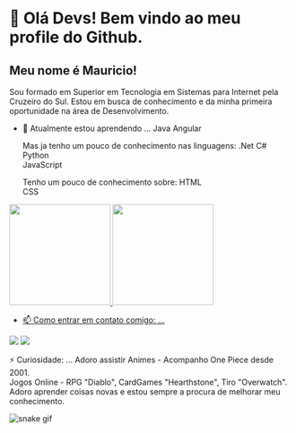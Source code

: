 # 👋 Olá Devs! Bem vindo ao meu profile do Github.
## Meu nome é Mauricio!
Sou formado em Superior em Tecnologia em Sistemas para Internet pela Cruzeiro do Sul.
Estou em busca de conhecimento e da minha primeira oportunidade na área de Desenvolvimento.

- 🌱 Atualmente estou aprendendo ... 
  Java <link rel="stylesheet" href="https://cdn.jsdelivr.net/gh/devicons/devicon@v2.15.1/devicon.min.css">
  Angular <link rel="stylesheet" href="https://cdn.jsdelivr.net/gh/devicons/devicon@v2.15.1/devicon.min.css">
          
  Mas ja tenho um pouco de conhecimento nas linguagens: 
  .Net C# <link rel="stylesheet" href="https://cdn.jsdelivr.net/gh/devicons/devicon@v2.15.1/devicon.min.css">
  Python <link rel="stylesheet" href="https://cdn.jsdelivr.net/gh/devicons/devicon@v2.15.1/devicon.min.css">        
  JavaScript <link rel="stylesheet" href="https://cdn.jsdelivr.net/gh/devicons/devicon@v2.15.1/devicon.min.css">
          
  Tenho um pouco de conhecimento sobre: 
  HTML <link rel="stylesheet" href="https://cdn.jsdelivr.net/gh/devicons/devicon@v2.15.1/devicon.min.css">    
  CSS <link rel="stylesheet" href="https://cdn.jsdelivr.net/gh/devicons/devicon@v2.15.1/devicon.min.css">
  
<div text-align:"center">
<a href="https://github.com/mauriciopicirillo">
<img height="180em" src="https://github-readme-stats.vercel.app/api/top-langs/?username=mauriciopicirillo&layout=compact&langs_count=7&theme=dracula"/>
<img height="180em" src="https://github-readme-stats.vercel.app/api?username=mauriciopicirillo&show_icons=true&theme=dracula&include_all_commits=true&count_private=true"/>
</div>



  
  - 📫 Como entrar em contato comigo: ...
  <div> 
      <a href = "mailto:mauriciopicirillo@gmail.com"><img src="https://img.shields.io/badge/Gmail-D14836?style=for-the-badge&logo=gmail&logoColor=white"  target="_blank"></a>
      <a href="https://www.linkedin.com/in/mauriciopicirillo" target="_blank"><img src="https://img.shields.io/badge/-LinkedIn-%230077B5?style=for-the-badge&logo=linkedin&logoColor=white" target="_blank"></a>   
  </div>
 
 

⚡ Curiosidade: ...
  Adoro assistir Animes - Acompanho One Piece desde 2001.  
  Jogos Online - RPG "Diablo", CardGames "Hearthstone", Tiro "Overwatch".
  Adoro aprender coisas novas e estou sempre a procura de melhorar meu conhecimento.
  
  
  ![snake gif](https://github.com/mauriciopicirillo/mauriciopicirillo/blob/output/github-contribution-grid-snake.svg)

  


